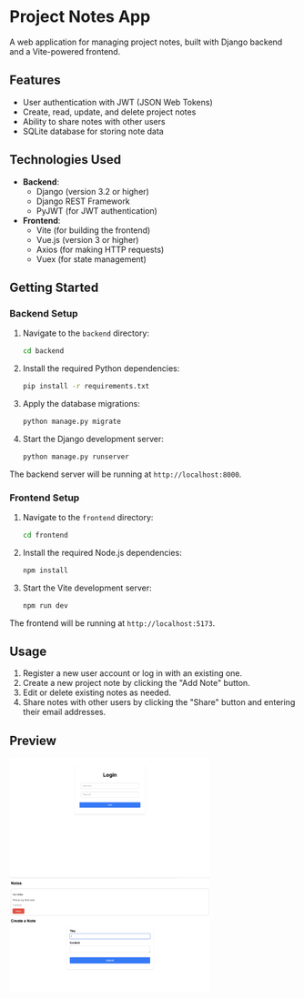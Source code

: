 # Project Notes App

A web application for managing project notes, built with Django backend and a Vite-powered frontend.

## Features

- User authentication with JWT (JSON Web Tokens)
- Create, read, update, and delete project notes
- Ability to share notes with other users
- SQLite database for storing note data

## Technologies Used

- **Backend**:
  - Django (version 3.2 or higher)
  - Django REST Framework
  - PyJWT (for JWT authentication)
- **Frontend**:
  - Vite (for building the frontend)
  - Vue.js (version 3 or higher)
  - Axios (for making HTTP requests)
  - Vuex (for state management)

## Getting Started

### Backend Setup

1. Navigate to the `backend` directory:

   ```bash
   cd backend
   ```

2. Install the required Python dependencies:

   ```bash
   pip install -r requirements.txt
   ```

3. Apply the database migrations:

   ```bash
   python manage.py migrate
   ```

4. Start the Django development server:

   ```bash
   python manage.py runserver
   ```

The backend server will be running at `http://localhost:8000`.

### Frontend Setup

1. Navigate to the `frontend` directory:

   ```bash
   cd frontend
   ```

2. Install the required Node.js dependencies:

   ```bash
   npm install
   ```

3. Start the Vite development server:

   ```bash
   npm run dev
   ```

The frontend will be running at `http://localhost:5173`.

## Usage

1. Register a new user account or log in with an existing one.
2. Create a new project note by clicking the "Add Note" button.
3. Edit or delete existing notes as needed.
4. Share notes with other users by clicking the "Share" button and entering their email addresses.

## Preview
<img src="./screenshots/ss1.png" height="70%" width="70%">
<img src="./screenshots/ss2.png" height="70%" width="70%">